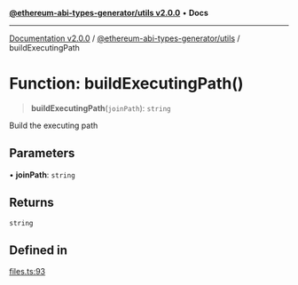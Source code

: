 [**@ethereum-abi-types-generator/utils v2.0.0**](../README.md) • **Docs**

***

[Documentation v2.0.0](../../../packages.md) / [@ethereum-abi-types-generator/utils](../README.md) / buildExecutingPath

# Function: buildExecutingPath()

> **buildExecutingPath**(`joinPath`): `string`

Build the executing path

## Parameters

• **joinPath**: `string`

## Returns

`string`

## Defined in

[files.ts:93](https://github.com/niZmosis/ethereum-abi-types-generator/blob/51c0ac8a6ea35330201860f8469daa0efc6ae8f2/packages/utils/src/files.ts#L93)
